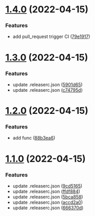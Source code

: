 # [1.4.0](https://github.com/yyzxw/test-ci/compare/v1.3.0...v1.4.0) (2022-04-15)


### Features

* add pull_request trigger CI ([79e1917](https://github.com/yyzxw/test-ci/commit/79e1917df557660f6ddd6a0bc690a1d967b52cc6))

# [1.3.0](https://github.com/yyzxw/test-ci/compare/v1.2.0...v1.3.0) (2022-04-15)


### Features

* update .releaserc.json ([5901d65](https://github.com/yyzxw/test-ci/commit/5901d65058ece44053da5971a129bd2ea3226654))
* update .releaserc.json ([c74795d](https://github.com/yyzxw/test-ci/commit/c74795dfbefbe41a99b7f6442bdaac8dad1e49be))

# [1.2.0](https://github.com/yyzxw/test-ci/compare/v1.1.0...v1.2.0) (2022-04-15)


### Features

* add func ([88b3ea6](https://github.com/yyzxw/test-ci/commit/88b3ea649eded370754f8e81f035a8ac89446012))

# [1.1.0](https://github.com/yyzxw/test-ci/compare/v1.0.1...v1.1.0) (2022-04-15)


### Features

* update .releaserc.json ([9cd5165](https://github.com/yyzxw/test-ci/commit/9cd5165c422e78f83938f456cbc7663eb27c15e2))
* update .releaserc.json ([ffdf884](https://github.com/yyzxw/test-ci/commit/ffdf88407311c5f310c4d759b929dc02c96b0d00))
* update .releaserc.json ([5bca858](https://github.com/yyzxw/test-ci/commit/5bca8584ff21ef97acf091292e751190c61df5b7))
* update .releaserc.json ([accd2a0](https://github.com/yyzxw/test-ci/commit/accd2a0ea52017f3ff4532adb09460118c71321e))
* update .releaserc.json ([666370d](https://github.com/yyzxw/test-ci/commit/666370daebbe187b39a08b1322eb09f1ca3bcca8))
